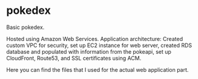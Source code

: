 # pokedex

Basic pokedex. 

Hosted using Amazon Web Services. Application architecture: 
Created custom VPC for security, set up EC2 instance for web server,
created RDS database and populated with information from the pokeapi,
set up CloudFront, Route53, and SSL certificates using ACM. 

Here you can find the files that I used for the actual web application part. 
